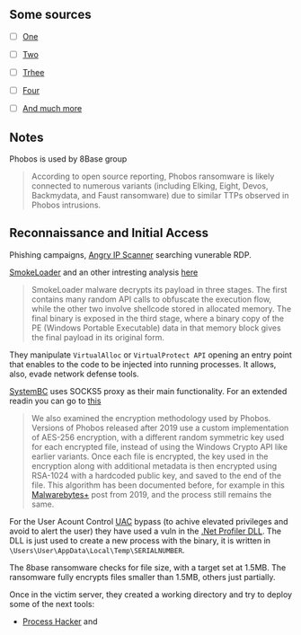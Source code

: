 ## Some sources

- [ ] [One](https://blog.talosintelligence.com/deep-dive-into-phobos-ransomware/)
- [ ] [Two](https://www.cisa.gov/news-events/cybersecurity-advisories/aa24-060a)
- [ ] [Trhee](https://medium.com/@Intel_Ops/phobos-ransomware-analysing-associated-infrastructure-used-by-8base-646560302a8d)
- [ ] [Four](https://www.fortinet.com/blog/threat-research/phobos-ransomware-variant-launches-attack-faust)
- [ ] [And much more](https://malpedia.caad.fkie.fraunhofer.de/details/win.phobos)


## Notes

Phobos is used by 8Base group

> According to open source reporting, Phobos ransomware is likely connected to numerous variants (including Elking, Eight, Devos, Backmydata, and Faust ransomware) due to similar TTPs observed in Phobos intrusions.

## Reconnaissance and Initial Access

Phishing campaigns, [Angry IP Scanner](https://github.com/angryip/ipscan) searching vunerable RDP. 

[SmokeLoader](https://github.com/vc0RExor/Quick-Analysis/blob/main/SmokeLoader/SmokeLoader.md) and an other intresting analysis [here](https://farghlymal.github.io/SmokeLoader-Analysis/)

> SmokeLoader malware decrypts its payload in three stages. The first contains many random API calls to obfuscate the execution flow, while the other two involve shellcode stored in allocated memory. The final binary is exposed in the third stage, where a binary copy of the PE (Windows Portable Executable) data in that memory block gives the final payload in its original form.

They manipulate `VirtualAlloc` or `VirtualProtect API` opening an entry point that enables to the code to be injected into running processes. It allows, also, evade network defense tools.

[SystemBC](https://www.kroll.com/en/insights/publications/cyber/inside-the-systembc-malware-server) uses SOCKS5 proxy as their main functionality. For an extended readin you can go to [this](https://github.com/vc0RExor/Malware-Threat-Reports/blob/main/The%20Swiss%20Knife%20-%20SystemBC%20%7C%20Coroxy/The%20Swiss%20Knife-SystemBC_EN.pdf)

> We also examined the encryption methodology used by Phobos. Versions of Phobos released after 2019 use a custom implementation of AES-256 encryption, with a different random symmetric key used for each encrypted file, instead of using the Windows Crypto API like earlier variants. Once each file is encrypted, the key used in the encryption along with additional metadata is then encrypted using RSA-1024 with a hardcoded public key, and saved to the end of the file. This algorithm has been documented before, for example in this [Malwarebytes+](https://www.malwarebytes.com/blog/news/2019/07/a-deep-dive-into-phobos-ransomware) post from 2019, and the process still remains the same.

For the User Acount Control [UAC](https://book.hacktricks.xyz/windows-hardening/authentication-credentials-uac-and-efs/uac-user-account-control) bypass (to achive elevated privileges and avoid to alert the user) they have used a vuln in the [.Net Profiler DLL](https://offsec.almond.consulting/UAC-bypass-dotnet.html). The DLL is just used to create a new process with the binary, it is written in `\Users\User\AppData\Local\Temp\SERIALNUMBER`. 


The 8base ransomware checks for file size, with a target set at 1.5MB. The ransomware fully encrypts files smaller than 1.5MB, others just partially.


Once in the victim server, they created a working directory and try to deploy some of the next tools:
- [Process Hacker](https://processhacker.sourceforge.io/) and
